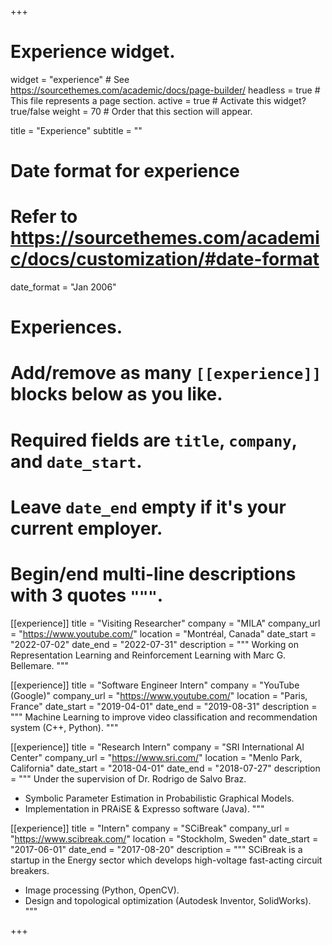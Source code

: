+++
# Experience widget.
widget = "experience"  # See https://sourcethemes.com/academic/docs/page-builder/
headless = true  # This file represents a page section.
active = true  # Activate this widget? true/false
weight = 70  # Order that this section will appear.

title = "Experience"
subtitle = ""

# Date format for experience
#   Refer to https://sourcethemes.com/academic/docs/customization/#date-format
date_format = "Jan 2006"

# Experiences.
#   Add/remove as many `[[experience]]` blocks below as you like.
#   Required fields are `title`, `company`, and `date_start`.
#   Leave `date_end` empty if it's your current employer.
#   Begin/end multi-line descriptions with 3 quotes `"""`.
[[experience]]
  title = "Visiting Researcher"
  company = "MILA"
  company_url = "https://www.youtube.com/"
  location = "Montréal, Canada"
  date_start = "2022-07-02"
  date_end = "2022-07-31"
  description = """
  Working on Representation Learning and Reinforcement Learning with Marc G. Bellemare.
  """

[[experience]]
  title = "Software Engineer Intern"
  company = "YouTube (Google)"
  company_url = "https://www.youtube.com/"
  location = "Paris, France"
  date_start = "2019-04-01"
  date_end = "2019-08-31"
  description = """
  Machine Learning to improve video classification and recommendation system (C++, Python).
  """

[[experience]]
  title = "Research Intern"
  company = "SRI International AI Center"
  company_url = "https://www.sri.com/"
  location = "Menlo Park, California"
  date_start = "2018-04-01"
  date_end = "2018-07-27"
  description = """
  Under the supervision of Dr. Rodrigo de Salvo Braz.
  * Symbolic Parameter Estimation in Probabilistic Graphical Models.
  * Implementation in PRAiSE & Expresso software (Java).
  """
  
[[experience]]
  title = "Intern"
  company = "SCiBreak"
  company_url = "https://www.scibreak.com/"
  location = "Stockholm, Sweden"
  date_start = "2017-06-01"
  date_end = "2017-08-20"
  description = """
  SCiBreak is a startup in the Energy sector which develops high-voltage fast-acting circuit breakers. 
  * Image processing (Python, OpenCV).
  * Design and topological optimization (Autodesk Inventor, SolidWorks).
  """

+++
